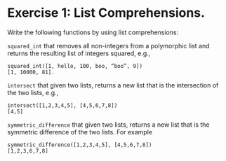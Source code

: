 # Exercise 1: List Comprehensions.

Write the following functions by using list comprehensions:

`squared_int` that removes all non-integers from a polymorphic list and returns the resulting list of integers squared, e.g., 

    squared_int([1, hello, 100, boo, “boo”, 9])  
    [1, 10000, 81].

`intersect` that given two lists, returns a new list that is the intersection of the two lists, e.g., 

    intersect([1,2,3,4,5], [4,5,6,7,8]) 
    [4,5]

`symmetric_difference` that given two lists, returns a new list that is the symmetric difference of the two lists. For example 

    symmetric_difference([1,2,3,4,5], [4,5,6,7,8])
    [1,2,3,6,7,8]

